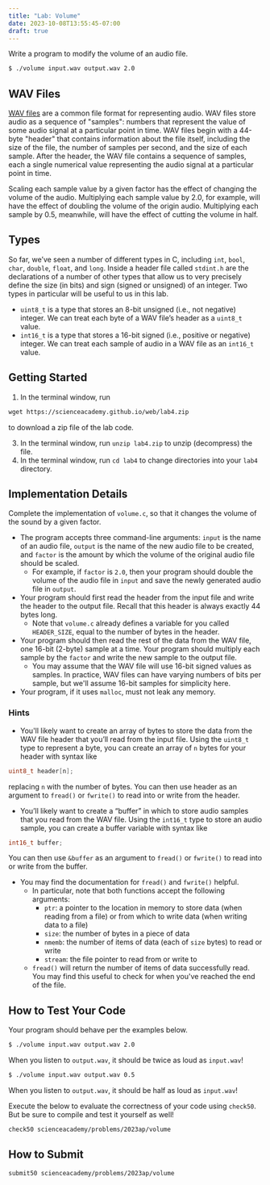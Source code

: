 ```yaml
---
title: "Lab: Volume"
date: 2023-10-08T13:55:45-07:00
draft: true
---
```

Write a program to modify the volume of an audio file.
<!--more-->
```md
$ ./volume input.wav output.wav 2.0
```

## WAV Files

[WAV files](https://docs.fileformat.com/audio/wav/) are a common file format for representing audio. WAV files store audio as a sequence of "samples": numbers that represent the value of some audio signal at a particular point in time. WAV files begin with a 44-byte "header" that contains information about the file itself, including the size of the file, the number of samples per second, and the size of each sample. After the header, the WAV file contains a sequence of samples, each a single numerical value representing the audio signal at a particular point in time.

Scaling each sample value by a given factor has the effect of changing the volume of the audio. Multiplying each sample value by 2.0, for example, will have the effect of doubling the volume of the origin audio. Multiplying each sample by 0.5, meanwhile, will have the effect of cutting the volume in half.

## Types

So far, we’ve seen a number of different types in C, including `int`, `bool`, `char`, `double`, `float`, and `long`. Inside a header file called `stdint.h` are the declarations of a number of other types that allow us to very precisely define the size (in bits) and sign (signed or unsigned) of an integer. Two types in particular will be useful to us in this lab.

* `uint8_t` is a type that stores an 8-bit unsigned (i.e., not negative) integer. We can treat each byte of a WAV file’s header as a `uint8_t` value.
* `int16_t` is a type that stores a 16-bit signed (i.e., positive or negative) integer. We can treat each sample of audio in a WAV file as an `int16_t` value.

## Getting Started

1. In the terminal window, run
```md
wget https://scienceacademy.github.io/web/lab4.zip
```

 to download a zip file of the lab code.

3. In the terminal window, run `unzip lab4.zip` to unzip (decompress) the file.
4. In the terminal window, run `cd lab4` to change directories into your `lab4` directory.

## Implementation Details

Complete the implementation of `volume.c`, so that it changes the volume of the sound by a given factor.

* The program accepts three command-line arguments: `input` is the name of an audio file, `output` is the name of the new audio file to be created, and `factor` is the amount by which the volume of the original audio file should be scaled.
    * For example, if `factor` is `2.0`, then your program should double the volume of the audio file in `input` and save the newly generated audio file in `output`.
* Your program should first read the header from the input file and write the header to the output file. Recall that this header is always exactly 44 bytes long.
    * Note that `volume.c` already defines a variable for you called `HEADER_SIZE`, equal to the number of bytes in the header.
* Your program should then read the rest of the data from the WAV file, one 16-bit (2-byte) sample at a time. Your program should multiply each sample by the `factor` and write the new sample to the output file.
    * You may assume that the WAV file will use 16-bit signed values as samples. In practice, WAV files can have varying numbers of bits per sample, but we'll assume 16-bit samples for simplicity here.
* Your program, if it uses `malloc`, must not leak any memory.

### Hints

* You'll likely want to create an array of bytes to store the data from the WAV file header that you’ll read from the input file. Using the `uint8_t` type to represent a byte, you can create an array of `n` bytes for your header with syntax like

```c
uint8_t header[n];
```

replacing `n` with the number of bytes. You can then use header as an argument to `fread()` or `fwrite()` to read into or write from the header.

* You’ll likely want to create a “buffer” in which to store audio samples that you read from the WAV file. Using the `int16_t` type to store an audio sample, you can create a buffer variable with syntax like

```c
int16_t buffer;
```

You can then use `&buffer` as an argument to `fread()` or `fwrite()` to read into or write from the buffer.

* You may find the documentation for `fread()` and `fwrite()` helpful.
    * In particular, note that both functions accept the following arguments:
        * `ptr`: a pointer to the location in memory to store data (when reading from a file) or from which to write data (when writing data to a file)
        * `size`: the number of bytes in a piece of data
        * `nmemb`: the number of items of data (each of `size` bytes) to read or write
        * `stream`: the file pointer to read from or write to
    * `fread()` will return the number of items of data successfully read. You may find this useful to check for when you've reached the end of the file.

## How to Test Your Code

Your program should behave per the examples below.

```md
$ ./volume input.wav output.wav 2.0
```

When you listen to `output.wav`, it should be twice as loud as `input.wav`!


```md
$ ./volume input.wav output.wav 0.5
```

When you listen to `output.wav`, it should be half as loud as `input.wav`!

Execute the below to evaluate the correctness of your code using `check50`. But be sure to compile and test it yourself as well!

```md
check50 scienceacademy/problems/2023ap/volume
```

## How to Submit

```md
submit50 scienceacademy/problems/2023ap/volume
```